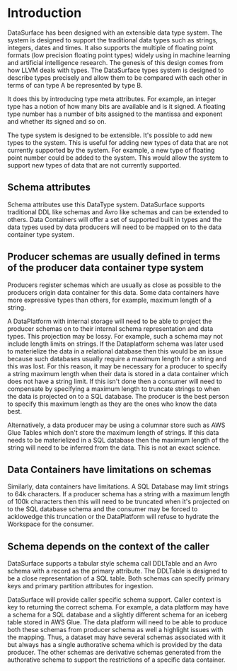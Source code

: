 # Introduction

DataSurface has been designed with an extensible data type system. The system is designed to support the traditional data types such as strings, integers, dates and times. It also supports the multiple of floating point formats (low precision floating point types) widely using in machine learning and artificial intelligence research. The genesis of this design comes from how LLVM deals with types. The DataSurface types system is designed to describe types precisely and allow them to be compared with each other in terms of can type A be represented by type B.

It does this by introducing type meta attributes. For example, an integer type has a notion of how many bits are available and is it signed. A floating type number has a number of bits assigned to the mantissa and exponent and whether its signed and so on.

The type system is designed to be extensible. It's possible to add new types to the system. This is useful for adding new types of data that are not currently supported by the system. For example, a new type of floating point number could be added to the system. This would allow the system to support new types of data that are not currently supported.

## Schema attributes

Schema attributes use this DataType system. DataSurface supports traditional DDL like schemas and Avro like schemas and can be extended to others. Data Containers will offer a set of supported built in types and the data types used by data producers will need to be mapped on to the data container type system.

## Producer schemas are usually defined in terms of the producer data container type system

Producers register schemas which are usually as close as possible to the producers origin data container for this data. Some data containers have more expressive types than others, for example, maximum length of a string.

A DataPlatform with internal storage will need to be able to project the producer schemas on to their internal schema representation and data types. This projection may be lossy. For example, such a schema may not include length limits on strings. If the Dataplatform schema was later used to materielize the data in a relational database then this would be an issue because such databases usually require a maximum length for a string and this was lost. For this reason, it may be necessary for a producer to specify a string maximum length when their data is stored in a data container which does not have a string limit. If this isn't done then a consumer will need to compensate by specifying a maximum length to truncate strings to when the data is projected on to a SQL database. The producer is the best person to specify this maximum length as they are the ones who know the data best.

Alternatively, a data producer may be using a columnar store such as AWS Glue Tables which don't store the maximum length of strings. If this data needs to be materielized in a SQL database then the maximum length of the string will need to be inferred from the data. This is not an exact science.

## Data Containers have limitations on schemas

Similarly, data containers have limitations. A SQL Database may limit strings to 64k characters. If a producer schema has a string with a maximum length of 100k characters then this will need to be truncated when it's projected on to the SQL database schema and the consumer may be forced to acklowedge this truncation or the DataPlatform will refuse to hydrate the Workspace for the consumer.

## Schema depends on the context of the caller

DataSurface supports a tabular style schema call DDLTable and an Avro schema with a record as the primary attribute. The DDLTable is designed to be a close representation of a SQL table. Both schemas can specify primary keys and primary partition attributes for ingestion.

DataSurface will provide caller specific schema support. Caller context is key to returning the correct schema. For example, a data platform may have a schema for a SQL database and a slightly different schema for an iceberg table stored in AWS Glue. The data platform will need to be able to produce both these schemas from producer schema as well a highlight issues with the mapping. Thus, a dataset may have several schemas associated with it but always has a single authorative schema which is provided by the data producer. The other schemas are derivative schemas generated from the authorative schema to support the restrictions of a specific data container.
